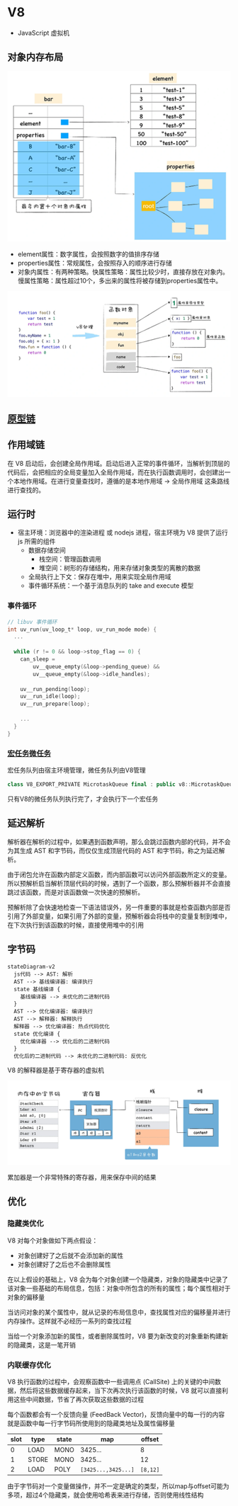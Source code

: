 # V8

- JavaScript 虚拟机

## 对象内存布局

![](/assets/20231226151111.webp)

- element属性：数字属性，会按照数字的值排序存储
- properties属性：常规属性，会按照存入的顺序进行存储
- 对象内属性：有两种策略。快属性策略：属性比较少时，直接存放在对象内。慢属性策略：属性超过10个，多出来的属性将被存储到properties属性中。

![函数对象的内存布局](/assets/20231226155213.webp)

## [原型链](/编程语言/JavaScript/面向对象.md#原型链)

## 作用域链

在 V8 启动后，会创建全局作用域。启动后进入正常的事件循环，当解析到顶层的代码后，会把相应的全局变量加入全局作用域，而在执行函数调用时，会创建出一个本地作用域。在进行变量查找时，遵循的是本地作用域 -> 全局作用域 这条路线进行查找的。

## 运行时

- 宿主环境：浏览器中的渲染进程 或 nodejs 进程，宿主环境为 V8 提供了运行 js 所需的组件
  - 数据存储空间
    - 栈空间：管理函数调用
    - 堆空间：树形的存储结构，用来存储对象类型的离散的数据
  - 全局执行上下文：保存在堆中，用来实现全局作用域
  - 事件循环系统：一个基于消息队列的 take and execute 模型

### 事件循环

```c
// libuv 事件循环
int uv_run(uv_loop_t* loop, uv_run_mode mode) {
  ...

  while (r != 0 && loop->stop_flag == 0) {
    can_sleep =
        uv__queue_empty(&loop->pending_queue) &&
        uv__queue_empty(&loop->idle_handles);

    uv__run_pending(loop);
    uv__run_idle(loop);
    uv__run_prepare(loop);
    
    ...
  }
}
```

### [宏任务微任务](/中间件/浏览器/浏览器.md#宏任务微任务)

宏任务队列由宿主环境管理，微任务队列由V8管理

```cpp
class V8_EXPORT_PRIVATE MicrotaskQueue final : public v8::MicrotaskQueue {...}
```

只有V8的微任务队列执行完了，才会执行下一个宏任务

## 延迟解析

解析器在解析的过程中，如果遇到函数声明，那么会跳过函数内部的代码，并不会为其生成 AST 和字节码，而仅仅生成顶层代码的 AST 和字节码，称之为延迟解析。

由于闭包允许在函数内部定义函数，而内部函数可以访问外部函数所定义的变量。所以预解析启当解析顶层代码的时候，遇到了一个函数，那么预解析器并不会直接跳过该函数，而是对该函数做一次快速的预解析。

预解析除了会快速地检查一下语法错误外，另一件重要的事就是检查函数内部是否引用了外部变量，如果引用了外部的变量，预解析器会将栈中的变量复制到堆中，在下次执行到该函数的时候，直接使用堆中的引用

## 字节码

```mermaid
stateDiagram-v2
  js代码 --> AST: 解析
  AST --> 基线编译器: 编译执行
  state 基线编译 {
    基线编译器 --> 未优化的二进制代码
  }
  AST --> 优化编译器: 编译执行
  AST --> 解释器: 解释执行
  解释器 --> 优化编译器: 热点代码优化
  state 优化编译 {
    优化编译器 --> 优化后的二进制代码
  }
  优化后的二进制代码 --> 未优化的二进制代码: 反优化
```

V8 的解释器是基于寄存器的虚拟机

![](/assets/20231227191256.webp)

累加器是一个非常特殊的寄存器，用来保存中间的结果

## 优化

### 隐藏类优化

V8 对每个对象做如下两点假设：

- 对象创建好了之后就不会添加新的属性
- 对象创建好了之后也不会删除属性

在以上假设的基础上，V8 会为每个对象创建一个隐藏类，对象的隐藏类中记录了该对象一些基础的布局信息，包括：对象中所包含的所有的属性；每个属性相对于对象的偏移量

当访问对象的某个属性中，就从记录的布局信息中，查找属性对应的偏移量并进行内存操作。这样就不必经历一系列的查找过程

当给一个对象添加新的属性，或者删除属性时，V8 要为新改变的对象重新构建新的隐藏类，这是一笔开销

### 内联缓存优化

V8 执行函数的过程中，会观察函数中一些调用点 (CallSite) 上的关键的中间数据，然后将这些数据缓存起来，当下次再次执行该函数的时候，V8 就可以直接利用这些中间数据，节省了再次获取这些数据的过程

每个函数都会有一个反馈向量 (FeedBack Vector)，反馈向量中的每一行的内容就是函数中每一行字节码所使用到的隐藏类地址及属性偏移量

slot|type|state|map|offset
-|-|-|-|-
0|LOAD|MONO|3425...|8
1|STORE|MONO|3425...|12
2|LOAD|POLY|`[3425...,3425...]`|`[8,12]`

由于字节码对一个变量做操作，并不一定是确定的类型，所以map与offset可能为多项，超过4个隐藏类，就会使用哈希表来进行存储，否则使用线性结构

